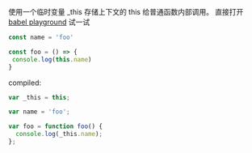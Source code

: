 使用一个临时变量 _this 存储上下文的 this 给普通函数内部调用。
直接打开 [babel playground](https://www.babeljs.cn/repl#?browsers=&build=&builtIns=false&spec=false&loose=false&code_lz=FAYw9gdgzgLgBBAhgWwKZwLxwOQDMxjbCiSxz5iZwAUAlJgHxwDewc40YANqgHRdgA5tRgALAJZReSNLWABfIA&debug=false&forceAllTransforms=false&shippedProposals=false&circleciRepo=&evaluate=false&fileSize=false&timeTravel=false&sourceType=script&lineWrap=true&presets=env%2Ces2015%2Creact%2Cstage-2&prettier=false&targets=&version=7.13.15&externalPlugins=) 试一试

```javascript
const name = 'foo'

const foo = () => {
 console.log(this.name)
}
```
compiled:

```javascript
var _this = this;

var name = 'foo';

var foo = function foo() {
  console.log(_this.name);
};
```
